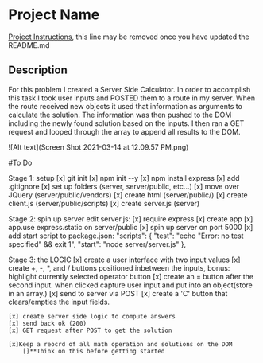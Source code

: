 # Project Name

[Project Instructions](./INSTRUCTIONS.md), this line may be removed once you have updated the README.md

## Description

For this problem I created a Server Side Calculator. In order to accomplish this task I took user inputs and POSTED them to a route in my server. When the route received new objects it used that information as arguments to calculate the solution. The information was then pushed to the DOM including the newly found solution based on the inputs. I then ran a GET request and looped through the array to append all results to the DOM. 

![Alt text](Screen Shot 2021-03-14 at 12.09.57 PM.png)


#To Do

Stage 1: setup
    [x] git init
    [x] npm init --y
    [x] npm install express
    [x] add .gitignore
    [x] set up folders (server, server/public, etc...)
    [x] move over JQuery (server/public/vendors)
    [x] create html (server/public/)
    [x] create client.js (server/public/scripts)
    [x] create server.js (server)

Stage 2: spin up server
    edit server.js:
    [x] require express
    [x] create app
    [x] app.use express.static on server/public
    [x] spin up server on port 5000
    [x] add start script to package.json:
"scripts": {
    "test": "echo \"Error: no test specified\" && exit 1",
    "start": "node server/server.js"
  },

  Stage 3: the LOGIC
    [x] create a user interface with two input values
    [x] create  +, -, *, and / buttons positioned inbetween the inputs, 
        bonus: highlight currently selected operator button
    [x] create an = button after the second input. when clicked capture user input and put into an object(store in an array.)
    [x] send to server via POST
    [x] create a 'C' button that clears/empties the input fields.

    [x] create server side logic to compute answers
    [x] send back ok (200)
    [x] GET request after POST to get the solution

    [x]Keep a reocrd of all math operation and solutions on the DOM
        []**Think on this before getting started